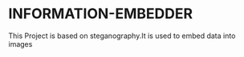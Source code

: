 # INFORMATION-EMBEDDER
This Project is based on steganography.It is used to embed data into images

